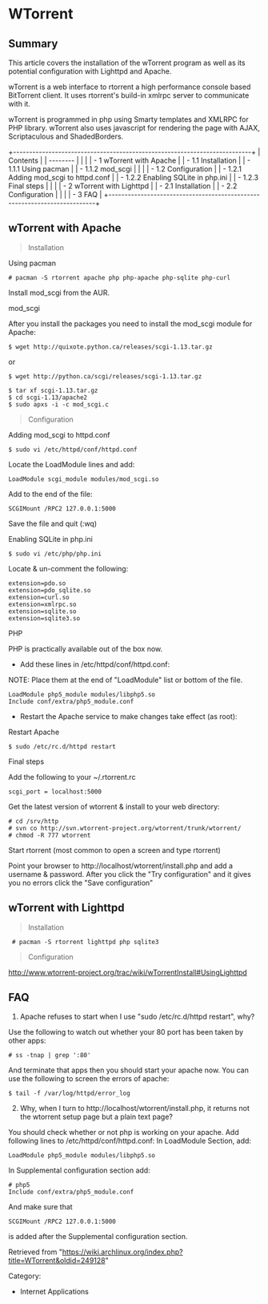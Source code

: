 WTorrent
========

  Summary
  -------------------------------------------------------------------------------------------------------------------------------
  This article covers the installation of the wTorrent program as well as its potential configuration with Lighttpd and Apache.

wTorrent is a web interface to rtorrent a high performance console based
BitTorrent client. It uses rtorrent's build-in xmlrpc server to
communicate with it.

wTorrent is programmed in php using Smarty templates and XMLRPC for PHP
library. wTorrent also uses javascript for rendering the page with AJAX,
Scriptaculous and ShadedBorders.

+--------------------------------------------------------------------------+
| Contents                                                                 |
| --------                                                                 |
|                                                                          |
| -   1 wTorrent with Apache                                               |
|     -   1.1 Installation                                                 |
|         -   1.1.1 Using pacman                                           |
|         -   1.1.2 mod_scgi                                               |
|                                                                          |
|     -   1.2 Configuration                                                |
|         -   1.2.1 Adding mod_scgi to httpd.conf                          |
|         -   1.2.2 Enabling SQLite in php.ini                             |
|         -   1.2.3 Final steps                                            |
|                                                                          |
| -   2 wTorrent with Lighttpd                                             |
|     -   2.1 Installation                                                 |
|     -   2.2 Configuration                                                |
|                                                                          |
| -   3 FAQ                                                                |
+--------------------------------------------------------------------------+

wTorrent with Apache
--------------------

> Installation

Using pacman

    # pacman -S rtorrent apache php php-apache php-sqlite php-curl

Install mod_scgi from the AUR.

mod_scgi

After you install the packages you need to install the mod_scgi module
for Apache:

    $ wget http://quixote.python.ca/releases/scgi-1.13.tar.gz 

or

    $ wget http://python.ca/scgi/releases/scgi-1.13.tar.gz

    $ tar xf scgi-1.13.tar.gz
    $ cd scgi-1.13/apache2
    $ sudo apxs -i -c mod_scgi.c

> Configuration

Adding mod_scgi to httpd.conf

    $ sudo vi /etc/httpd/conf/httpd.conf

Locate the LoadModule lines and add:

    LoadModule scgi_module modules/mod_scgi.so

Add to the end of the file:

    SCGIMount /RPC2 127.0.0.1:5000

Save the file and quit (:wq)

Enabling SQLite in php.ini

    $ sudo vi /etc/php/php.ini

Locate & un-comment the following:

    extension=pdo.so
    extension=pdo_sqlite.so
    extension=curl.so
    extension=xmlrpc.so
    extension=sqlite.so
    extension=sqlite3.so

PHP

PHP is practically available out of the box now.

-   Add these lines in /etc/httpd/conf/httpd.conf:

NOTE: Place them at the end of "LoadModule" list or bottom of the file.

    LoadModule php5_module modules/libphp5.so
    Include conf/extra/php5_module.conf

-   Restart the Apache service to make changes take effect (as root):

Restart Apache

    $ sudo /etc/rc.d/httpd restart

Final steps

Add the following to your ~/.rtorrent.rc

    scgi_port = localhost:5000

Get the latest version of wtorrent & install to your web directory:

    # cd /srv/http
    # svn co http://svn.wtorrent-project.org/wtorrent/trunk/wtorrent/
    # chmod -R 777 wtorrent

Start rtorrent (most common to open a screen and type rtorrent)

Point your browser to http://localhost/wtorrent/install.php and add a
username & password. After you click the "Try configuration" and it
gives you no errors click the "Save configuration"

wTorrent with Lighttpd
----------------------

> Installation

     # pacman -S rtorrent lighttpd php sqlite3

> Configuration

http://www.wtorrent-project.org/trac/wiki/wTorrentInstall#UsingLighttpd

FAQ
---

1. Apache refuses to start when I use "sudo /etc/rc.d/httpd restart",
why?

Use the following to watch out whether your 80 port has been taken by
other apps:

    # ss -tnap | grep ':80'

And terminate that apps then you should start your apache now. You can
use the following to screen the errors of apache:

    $ tail -f /var/log/httpd/error_log

2. Why, when I turn to http://localhost/wtorrent/install.php, it returns
not the wtorrent setup page but a plain text page?

You should check whether or not php is working on your apache. Add
following lines to /etc/httpd/conf/httpd.conf: In LoadModule Section,
add:

    LoadModule php5_module modules/libphp5.so

  
 In Supplemental configuration section add:

    # php5
    Include conf/extra/php5_module.conf

And make sure that

    SCGIMount /RPC2 127.0.0.1:5000

is added after the Supplemental configuration section.

Retrieved from
"https://wiki.archlinux.org/index.php?title=WTorrent&oldid=249128"

Category:

-   Internet Applications
